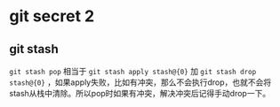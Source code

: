 # git secret 2

## git stash
`git stash pop` 相当于 `git stash apply stash@{0}` 加 `git stash drop stash@{0}` ，如果apply失败，比如有冲突，那么不会执行drop，也就不会将stash从栈中清除。所以pop时如果有冲突，解决冲突后记得手动drop一下。

